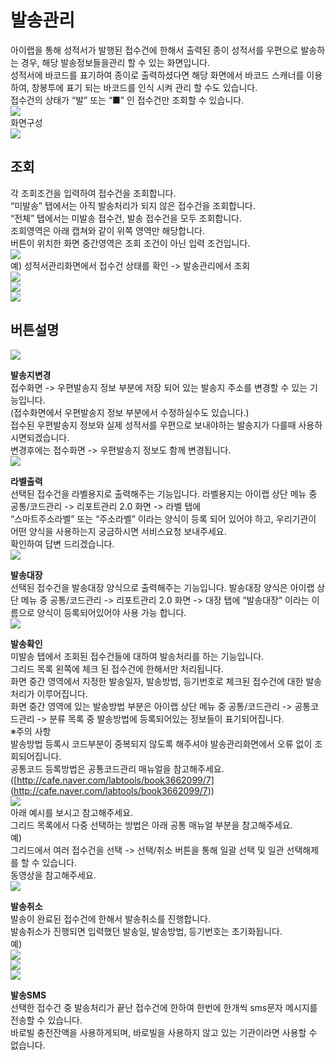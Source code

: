 # 발송관리

아이랩을 통해 성적서가 발행된 접수건에 한해서 출력된 종이 성적서를 우편으로 발송하는 경우, 해당 발송정보들을관리 할 수 있는 화면입니다.  
성적서에 바코드를 표기하여 종이로 출력하셨다면 해당 화면에서 바코드 스캐너를 이용하여, 창봉투에 표기 되는 바코드를 인식 시켜 관리 할 수도 있습니다.  
접수건의 상태가 “발” 또는 “■” 인 접수건만 조회할 수 있습니다.  
![](/assets/003접수시료관리/02접수건상태.png)  
화면구성  
![](/assets/003접수시료관리/00화면구성.png)

## 조회

각 조회조건을 입력하여 접수건을 조회합니다.  
“미발송” 탭에서는 아직 발송처리가 되지 않은 접수건을 조회합니다.  
“전체” 탭에서는 미발송 접수건, 발송 접수건을 모두 조회합니다.  
조회영역은 아래 캡쳐와 같이 위쪽 영역만 해당합니다.  
버튼이 위치한 화면 중간영역은 조회 조건이 아닌 입력 조건입니다.  
![](/assets/003접수시료관리/01발송관리.png)  
예\) 성적서관리화면에서 접수건 상태를 확인 -&gt; 발송관리에서 조회  
![](/assets/003접수시료관리/02접수건상태.png)  
![](/assets/003접수시료관리/03조회_미발송.png)  
![](/assets/003접수시료관리/04조회_발송.png)

## 버튼설명

![](/assets/003접수시료관리/05버튼설명.png)  

**발송지변경**  
접수화면 -&gt; 우편발송지 정보 부분에 저장 되어 있는 발송지 주소를 변경할 수 있는 기능입니다.  
\(접수화면에서 우편발송지 정보 부분에서 수정하실수도 있습니다.\)  
접수된 우편발송지 정보와 실제 성적서를 우편으로 보내야하는 발송지가 다를때 사용하시면되겠습니다.  
변경후에는 접수화면 -&gt; 우편발송지 정보도 함께 변경됩니다.  
![](/assets/003접수시료관리/06발송지_주소_변경.png)

**라벨출력**  
선택된 접수건을 라벨용지로 출력해주는 기능입니다. 라벨용지는 아이랩 상단 메뉴 중 공통/코드관리 -&gt; 리포트관리 2.0 화면 -&gt; 라벨 탭에  
“스마트주소라벨” 또는 “주소라벨” 이라는 양식이 등록 되어 있어야 하고, 우리기관이 어떤 양식을 사용하는지 궁금하시면 서비스요청 보내주세요.  
확인하여 답변 드리겠습니다.  
![](/assets/003접수시료관리/07라벨출력.png)

**발송대장**  
선택된 접수건을 발송대장 양식으로 출력해주는 기능입니다. 발송대장 양식은 아이랩 상단 메뉴 중 공통/코드관리 -&gt; 리포트관리 2.0 화면 -&gt; 대장 탭에 “발송대장” 이라는 이름으로 양식이 등록되어있어야 사용 가능 합니다.  
![](/assets/003접수시료관리/08발송대장.png)  

**발송확인**  
미발송 탭에서 조회된 접수건들에 대하여 발송처리를 하는 기능입니다.  
그리드 목록 왼쪽에 체크 된 접수건에 한해서만 처리됩니다.  
화면 중간 영역에서 지정한 발송일자, 발송방법, 등기번호로 체크된 접수건에 대한 발송처리가 이루어집니다.  
화면 중간 영역에 있는 발송방법 부분은 아이랩 상단 메뉴 중 공통/코드관리 -&gt; 공통코드관리 -&gt; 분류 목록 중 발송방법에 등록되어있는 정보들이 표기되어집니다.  
※주의 사항  
발송방법 등록시 코드부분이 중복되지 않도록 해주셔야 발송관리화면에서 오류 없이 조회되어집니다.  
공통코드 등록방법은 공통코드관리 매뉴얼을 참고해주세요.\([http://cafe.naver.com/labtools/book3662099/7]  (http://cafe.naver.com/labtools/book3662099/7)\)  
![](/assets/003접수시료관리/09발송방법_콤보박스.png)  
아래 예시를 보시고 참고해주세요.  
그리드 목록에서 다중 선택하는 방법은 아래 공통 매뉴얼 부분을 참고해주세요.  
예\)  
그리드에서 여러 접수건을 선택 -&gt; 선택/취소 버튼을 통해 일괄 선택 및 일관 선택해제를 할 수 있습니다.  
동영상을 참고해주세요.  
[![](/assets/003접수시료관리/13발송관리동영상.png)](http://serviceapi.nmv.naver.com/flash/convertIframeTag.nhn?vid=25D30D2459C2B2BB2715A1F9C4B3F1CB3996&outKey=V124c240691311587158371f64363719e5cd586d40a9dd809342471f64363719e5cd5&width=544&height=306)  

**발송취소**  
발송이 완료된 접수건에 한해서 발송취소를 진행합니다.  
발송취소가 진행되면 입력했던 발송일, 발송방법, 등기번호는 초기화됩니다.  
예\)  
![](/assets/003접수시료관리/10발송취소.png)  
![](/assets/003접수시료관리/11발송취소메시지.png)  
![](/assets/003접수시료관리/12발송취소_초기화.png)  

**발송SMS**  
선택한 접수건 중 발송처리가 끝난 접수건에 한하여 한번에 한개씩 sms문자 메시지를 전송할 수 있습니다.  
바로빌 충전잔액을 사용하게되며, 바로빌을 사용하지 않고 있는 기관이라면 사용할 수 없습니다.